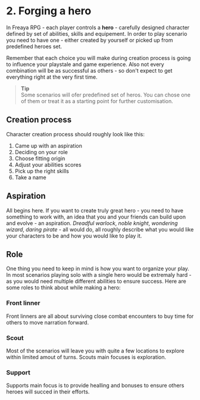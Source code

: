 # 2. Forging a hero

In Freaya RPG - each player controls a **hero** - carefully designed character defined by set of abilities, skills and equipement. In order to play scenario you need to have one - either created by yourself or picked up from predefined heroes set.

Remember that each choice you will make during creation process is going to influence your playstale and game experience. Also not every combination will be as successful as others - so don't expect to get everything right at the very first time.

> **Tip**  
> Some scenarios will ofer predefined set of heros. You can chose one of them or treat it as a starting point for further customisation.

## Creation process

Character creation process should roughly look like this:
1. Came up with an aspiration
2. Deciding on your role
3. Choose fitting origin
4. Adjust your abilities scores
5. Pick up the right skills
6. Take a name

## Aspiration
All begins here. If you want to create truly great hero - you need to have something to work with, an idea that you and your friends can build upon and evolve - an aspiration. *Dreadful warlock*, *noble knight*, *wondering wizard*, *daring pirate* - all would do, all roughly describe what you would like your characters to be and how you would like to play it.

## Role
One thing you need to keep in mind is how you want to organize your play. In most scenarios playing solo with a single hero would be extremaly hard - as you would need multiple different abilities to ensure success. Here are some roles to think about while making a hero:

### Front linner
Front linners are all about surviving close combat encounters to buy time for others to move narration forward.

### Scout
Most of the scenarios will leave you with quite a few locations to explore within limited amout of turns. Scouts main focuses is exploration.

### Support
Supports main focus is to provide healling and bonuses to ensure others heroes will succed in their efforts.
